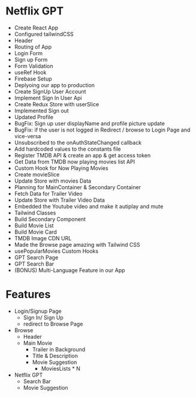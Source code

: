 # Netflix GPT

 - Create React App
 - Configured tailwindCSS
 - Header 
 - Routing of App
 - Login Form
 - Sign up Form
 - Form Validation
 - useRef Hook
 - Firebase Setup
 - Deplyoing our app to production
 - Create SignUp User Account
 - Implement Sign In User Api
 - Create Redux Store with userSlice
 - Implemented Sign out
 - Updated Profile
 - BugFix: Sign up user displayName and profile picture update
 - BugFix: if the user is not logged in Redirect / browse to Login Page and vice-versa
 - Unsubscribed to the onAuthStateChanged callback
 - Add hardcoded values to the constants file
 - Register TMDB API & create an app & get access token
 - Get Data from TMDB now playing movies list API
 - Custom Hook for Now Playing Movies
 - Create movieSlice
 - Update Store with movies Data
 - Planning for MainContainer & Secondary Container
 - Fetch Data for Trailer Video
 - Update Store with Trailer Video Data
 - Embedded the Youtube video and make it autiplay and mute
 - Tailwind Classes
 - Build Secondary Component
 - Build Movie List
 - Build Movie Card
 - TMDB Image CDN URL
 - Made the Browse page amazing with Tailwind CSS
 - usePopularMovies Custom Hooks
 - GPT Search Page
 - GPT Search Bar
 - (BONUS) Multi-Language Feature in our App


 # Features
 - Login/Signup Page
   - Sign In/ Sign Up
   - redirect to Browse Page
 - Browse
   - Header
   - Main Movie
       - Trailer in Background
       - Title & Description
       - Movie Suggestion
          - MoviesLists * N
  - Netflix GPT
    - Search Bar
    - Movie Suggestion